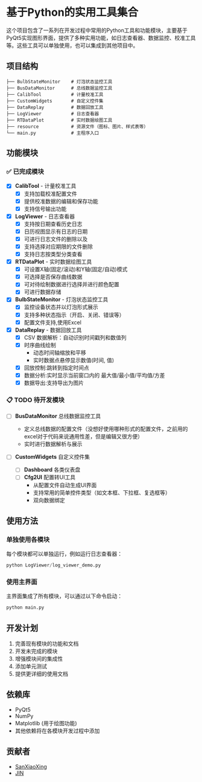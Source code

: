 # 基于Python的实用工具集合

这个项目包含了一系列在开发过程中常用的Python工具和功能模块，主要基于PyQt5实现图形界面，提供了多种实用功能，如日志查看器、数据监控、校准工具等。这些工具可以单独使用，也可以集成到其他项目中。

## 项目结构

```
├── BulbStateMonitor    # 灯泡状态监控工具
├── BusDataMonitor      # 总线数据监控工具
├── CalibTool           # 计量校准工具
├── CustomWidgets       # 自定义控件集
├── DataReplay          # 数据回放工具
├── LogViewer           # 日志查看器
├── RTDataPlot          # 实时数据绘图工具
├── resource            # 资源文件（图标、图片、样式表等）
└── main.py             # 主程序入口
```

## 功能模块

### ✅ 已完成模块

- [x] **CalibTool** - 计量校准工具
  - [x] 支持加载校准配置文件
  - [x] 提供校准数据的编辑和保存功能
  - [x] 支持信号输出功能

- [x] **LogViewer** - 日志查看器
  - [x] 支持按日期查看历史日志
  - [x] 日历视图显示有日志的日期
  - [x] 可进行日志文件的删除以及
  - [x] 支持选择对应期限的文件删除  
  - [x] 支持日志按类型分类查看

- [X] **RTDataPlot** - 实时数据绘图工具
  - [x] 可设置X轴(固定/滚动)和Y轴(固定/自动)模式
  - [x] 可选择是否保存曲线数据
  - [x] 可对待绘制数据进行选择并进行颜色配置
  - [x] 可进行数据存储

- [x] **BulbStateMonitor** - 灯泡状态监控工具
  - [x] 监控设备状态并以灯泡形式展示
  - [x] 支持多种状态指示（开启、关闭、错误等）
  - [x] 配置文件支持,使用Excel

- [x] **DataReplay** - 数据回放工具
  - [x] CSV 数据解析：自动识别时间戳列和数值列
  - [x] 时序曲线绘制
    - 动态时间轴缩放和平移
    - 实时数据点悬停显示数值(时间, 值)
  - [x] 回放控制:跳转到指定时间点
  - [x] 数据分析:实时显示当前窗口内的 最大值/最小值/平均值/方差
  - [x] 数据导出:支持导出为图片

### 📋 TODO 待开发模块

- [ ] **BusDataMonitor** 总线数据监控工具
  - 定义总线数据的配置文件（没想好使用哪种形式的配置文件，之前用的excel对于代码来说通用性差，但是编辑又很方便）
  - 实时进行数据解析与展示

- [ ] **CustomWidgets** 自定义控件集
  - [ ] **Dashboard** 各类仪表盘
  - [ ] **Cfg2UI** 配置转UI工具
    - 从配置文件自动生成UI界面
    - 支持常用的简单控件类型（如文本框、下拉框、复选框等）
    - 双向数据绑定

## 使用方法

### 单独使用各模块

每个模块都可以单独运行，例如运行日志查看器：

```python
python LogViewer/log_viewer_demo.py
```

### 使用主界面

主界面集成了所有模块，可以通过以下命令启动：

```python
python main.py
```

## 开发计划

1. 完善现有模块的功能和文档
2. 开发未完成的模块
3. 增强模块间的集成性
4. 添加单元测试
5. 提供更详细的使用文档


## 依赖库

- PyQt5
- NumPy
- Matplotlib (用于绘图功能)
- 其他依赖将在各模块开发过程中添加

## 贡献者
- [SanXiaoXing](https://github.com/SanXiaoXing)
- [JIN](https://gitee.com/jjycode)
